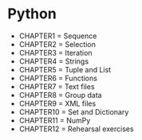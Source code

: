 # Python
- CHAPTER1 = Sequence
- CHAPTER2 = Selection
- CHAPTER3 = Iteration
- CHAPTER4 = Strings
- CHAPTER5 = Tuple and List
- CHAPTER6 = Functions
- CHAPTER7 = Text files
- CHAPTER8 = Group data
- CHAPTER9 = XML files
- CHAPTER10 = Set and Dictionary
- CHAPTER11 = NumPy
- CHAPTER12 = Rehearsal exercises













